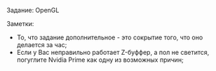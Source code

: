 Задание: OpenGL

Заметки:
* То, что задание дополнительное - это сокрытие того, что оно делается за час;
* Если у Вас неправильно работает Z-буффер, а пол не светится, погуглите
  Nvidia Prime как одну из возможных причин;
